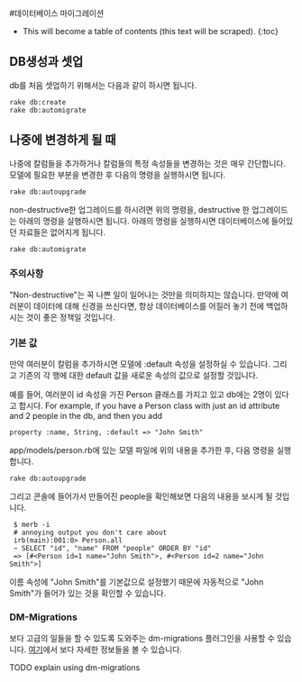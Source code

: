 #데이터베이스 마이그레이션

* This will become a table of contents (this text will be scraped).
{:toc}

## DB생성과 셋업
db를 처음 셋업하기 위해서는 다음과 같이 하시면 됩니다.
   
    rake db:create
    rake db:automigrate

## 나중에 변경하게 될 때 
나중에 칼럼들을 추가하거나 칼럼들의 특정 속성들을 변경하는 것은 매우 간단합니다.
모델에 필요한 부분을 변경한 후 다음의 명령을 실행하시면 됩니다.

    rake db:autoupgrade
non-destructive한 업그레이드를 하시려면 위의 명령을, destructive 한 업그레이드는 아래의 명령을 실행하시면 됩니다.
아래의 명령을 실행하시면 데이터베이스에 들어있던 자료들은 없어지게 됩니다.

    rake db:automigrate


### 주의사항
"Non-destructive"는 꼭 나쁜 일이 일어나는 것만을 의미하지는 않습니다.
만약에 여러분이 데이터에 대해 신경을 쓰신다면, 항상 데이터베이스를 어질러 놓기 전에 백업하시는 것이 좋은 정책일 것입니다.

### 기본 값
만약 여러분이 칼럼을 추가하시면 모델에 :default 속성을 설정하실 수 있습니다.
그리고 기존의 각 행에 대한 default 값을 새로운 속성의 값으로 설정할 것입니다.

예를 들어, 여러분이 id 속성을 가진 Person 클래스를 가지고 있고 db에는 2명이 있다고 합시다. 
For example, if you have a Person class with just an id attribute and 2 people in the db, and then you add

    property :name, String, :default => "John Smith"

app/models/person.rb에 있는 모델 파일에 위의 내용을 추가한 후, 다음 명령을 실행합니다.

    rake db:autoupgrade

그리고 콘솔에 들어가서 만들어진 people을 확인해보면 다음의 내용을 보시게 될 것입니다.    

     $ merb -i
     # annoying output you don't care about
     irb(main):001:0> Person.all
     ~ SELECT "id", "name" FROM "people" ORDER BY "id"
     => [#<Person id=1 name="John Smith">, #<Person id=2 name="John Smith">]
     
이름 속성에 "John Smith"를 기본값으로 설정했기 때문에 자동적으로  "John Smith"가 들어가 있는 것을 확인할 수 있습니다.


### DM-Migrations
보다 고급의 일들을 할 수 있도록 도와주는 dm-migrations 플러그인을 사용할 수 있습니다.
[여기](http://datamapper.org/doku.php?id=docs:migrations)에서 보다 자세한 정보들을 볼 수 있습니다.

TODO explain using dm-migrations